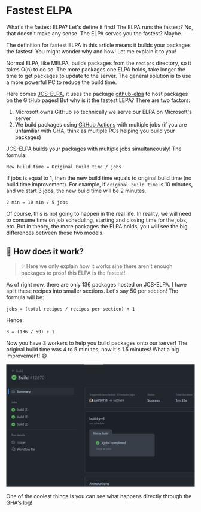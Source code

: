 # Fastest ELPA


What's the fastest ELPA? Let's define it first! The ELPA runs the fastest? No,
that doesn't make any sense. The ELPA serves you the fastest? Maybe.

The definition for fastest ELPA in this article means it builds your packages
the fastest! You might wonder why and how! Let me explain it to you!

<!-- more -->

Normal ELPA, like MELPA, builds packages from the `recipes` directory, so it
takes O(n) to do so. The more packages one ELPA holds, take longer the time to
get packages to update to the server. The general solution is to use a more
powerful PC to reduce the build time.

Here comes [JCS-ELPA][], it uses the package [github-elpa][] to host packages
on the GitHub pages! But why is it the fastest LEPA? There are two factors:

1. Microsoft owns GitHub so technically we serve our ELPA on Microsoft's server
2. We build packages using [GitHub Actions][] with multiple jobs (if you are
unfamiliar with GHA, think as multiple PCs helping you build your packages)

JCS-ELPA builds your packages with multiple jobs simultaneously! The formula:

```
New build time = Original Build time / jobs
```

If jobs is equal to 1, then the new build time equals to original build time (no
build time improvement). For example, if `original build time` is 10 minutes,
and we start 3 jobs, the new build time will be 2 minutes.

```
2 min = 10 min / 5 jobs
```

Of course, this is not going to happen in the real life. In reality, we will
need to consume time on job scheduling, starting and closing time for the
jobs, etc. But in theory, the more packages the ELPA holds, you will see the big
differences between these two models.

## 👷 How does it work?

> 💡 Here we only explain how it works sine there aren't enough packages to proof
> this ELPA is the fastest!

As of right now, there are only 136 packages hosted on JCS-ELPA. I have split
these recipes into smaller sections. Let's say 50 per section! The formula
will be:

```
jobs = (total recipes / recipes per section) + 1
```

Hence:

```
3 = (136 / 50) + 1
```

Now you have 3 workers to help you build packages onto our server! The original
build time was 4 to 5 minutes, now it's 1.5 minutes! What a big improvement! 😄

![](jobs.png)

One of the coolest things is you can see what happens directly through the GHA's
log!

[JCS-ELPA]: https://jcs-emacs.github.io/jcs-elpa/
[github-elpa]: https://github.com/10sr/github-elpa
[GitHub Actions]: https://github.com/features/actions

